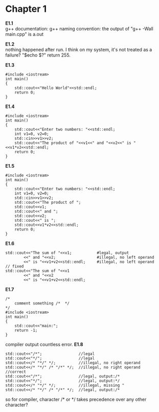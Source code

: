 # Chapter 1

__E1.1__  
g++ documentation:
g++ naming convention: the output of "g++ -Wall main.cpp" is a.out

__E1.2__  
nothing happened after run. I think on my system, it's not treated as a failure?
"$echo $?" return 255.

__E1.3__  
```
#include <iostream>
int main()
{
    std::cout<<"Hello World"<<std::endl;
    return 0;
}
```

__E1.4__  
```
#include <iostream>
int main()
{
    std::cout<<"Enter two numbers: "<<std::endl;
    int v1=0, v2=0;
    std::cin>>v1>>v2;
    std::cout<<"The product of "<<v1<<" and "<<v2<<" is "<<v1*v2<<std::endl;
    return 0;
}
```
__E1.5__  
```
#include <iostream>
int main()
{
    std::cout<<"Enter two numbers: "<<std::endl;
    int v1=0, v2=0;
    std::cin>>v1>>v2;
    std::cout<<"The product of ";
    std::cout<<v1;
    std::cout<<" and ";
    std::cout<<v2;
    std::cout<<" is ";
    std::cout<<v1*v2<<std::endl;
    return 0;
}
```
__E1.6__  
```
std::cout<<"The sum of "<<v1;           #legal, output
        <<" and "<<v2;                  #illegal, no left operand
        <<" is "<<v1+v2<<std::endl;     #illegal, no left operand
// fixed
std::cout<<"The sum of "<<v1         
        <<" and "<<v2                
        <<" is "<<v1+v2<<std::endl;     
```
__E1.7__  
```
/*
	comment something /*  */
*/
#include <iostream>
int main()
{
	std::cout<<"main:";
	return -1;
}
```
compiler output countless error.
__E1.8__  
```
std::cout<<"/*";                //legal
std::cout<<"*/";                //legal
std::cout<</* "*/" */;          //illegal, no right operand
std::cout<</* "*/" /* "/*" */;  //illegal, no right operand
//correct
std::cout<<"/*";                //legal, output:/*
std::cout<<"*/";                //legal, output:*/
std::cout<</* "*/" */;          //illegal, missing "
std::cout<</* "*/" /* "/*" */;  //legal, output:/*
```
so for compiler, character /* or */ takes precedence over any other character?